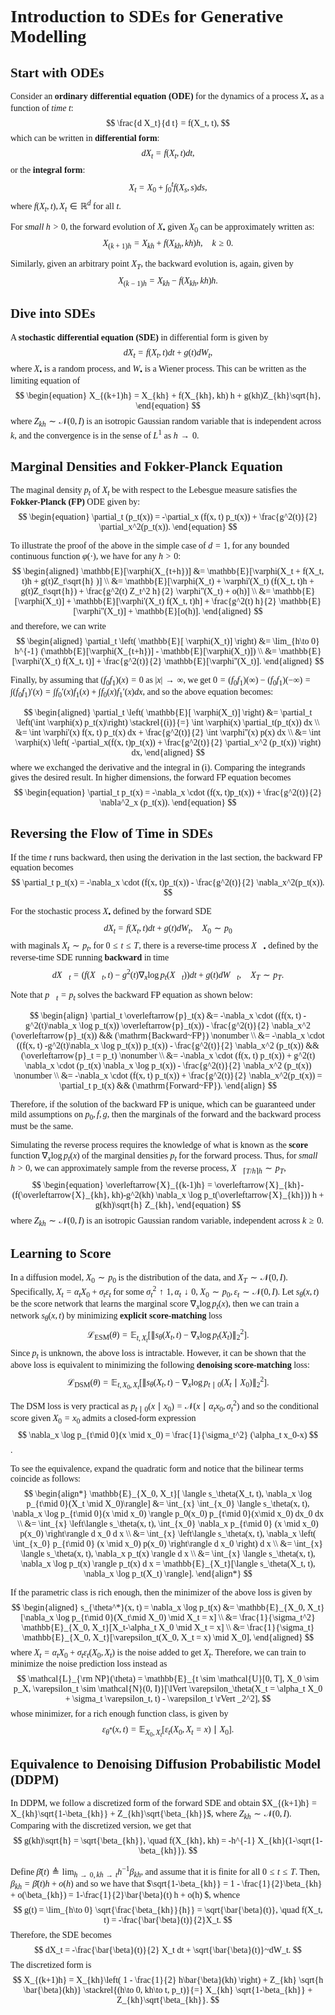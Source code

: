 <span style="font-family:verdana">

# Introduction to SDEs for Generative Modelling


## Start with ODEs
Consider an **ordinary differential equation (ODE)** for the dynamics of a process $X_\bullet$ as a function of _time_ $t$:
$$ 
\frac{d X_t}{d t} = f(X_t, t),
$$
which can be written in **differential form**:
$$
d X_t = f(X_t, t) dt,
$$
or the **integral form**:
$$
X_t = X_0 + \int_0^t f(X_s, s) ds,
$$
where $f(X_t, t), X_t \in \mathbb{R}^d$ for all $t$.

For _small_ $h> 0$, the forward evolution of $X_\bullet$ given $X_0$ can be approximately written as:
$$
X_{(k+1)h} = X_{kh} + f(X_{kh}, kh) h, \quad k \ge 0.
$$

Similarly, given an arbitrary point $X_T$, the backward evolution is, again, given by
$$
X_{(k-1)h} = X_{k h} - f(X_{kh}, k h) h.
$$


## Dive into SDEs
A **stochastic differential equation (SDE)** in differential form is given by
$$
dX_t = f(X_t, t) dt + g(t) dW_t,
$$
where $X_\bullet$ is a random process, and $W_\bullet$ is a Wiener process. This can be written as the limiting equation of
$$
\begin{equation}
X_{(k+1)h} = X_{kh} + f(X_{kh}, kh) h + g(kh)Z_{kh}\sqrt{h},
\end{equation}
$$
where $Z_{kh} \sim \mathcal{N}(0, I)$ is an isotropic Gaussian random variable that is independent across $k$, and the convergence is in the sense of $L^1$ as $h \to 0$.

## Marginal Densities and Fokker-Planck Equation

The maginal density $p_t$ of $X_t$ be  with respect to the Lebesgue measure satisfies the **Fokker-Planck (FP)** ODE given by:
$$
\begin{equation}
\partial_t (p_t(x)) = -\partial_x (f(x, t) p_t(x)) + \frac{g^2(t)}{2} \partial_x^2(p_t(x)).
\end{equation}
$$

To illustrate the proof of the above in the simple case of $d=1$, for any bounded continuous function $\varphi(\cdot)$, we have for any $h > 0$:
$$
\begin{aligned}
\mathbb{E}[\varphi(X_{t+h})] 
&= \mathbb{E}[\varphi(X_t + f(X_t, t)h + g(t)Z_t\sqrt{h} )] \\
&= \mathbb{E}[\varphi(X_t) + \varphi'(X_t) (f(X_t, t)h + g(t)Z_t\sqrt{h}) + \frac{g^2(t) Z_t^2 h}{2} \varphi''(X_t) + o(h)] \\
&= \mathbb{E}[\varphi(X_t)] + \mathbb{E}[\varphi'(X_t) f(X_t, t)h] + \frac{g^2(t) h}{2} \mathbb{E}[\varphi''(X_t)] + \mathbb{E}[o(h)].
\end{aligned}
$$
and therefore, we can write
$$
\begin{aligned}
\partial_t \left( \mathbb{E}[ \varphi(X_t)] \right) 
&= \lim_{h\to 0} h^{-1} (\mathbb{E}[\varphi(X_{t+h})] - \mathbb{E}[\varphi(X_t)]) \\
&= \mathbb{E}[\varphi'(X_t) f(X_t, t)] + \frac{g^2(t)}{2} \mathbb{E}[\varphi''(X_t)].
\end{aligned}
$$

Finally, by assuming that $(f_0 f_1)(x) = 0$ as $|x| \to \infty$, we get $0=(f_0 f_1)(\infty)-(f_0 f_1)(-\infty) = \int (f_0 f_1)' (x) = \int f_0'(x) f_1(x) + \int f_0(x) f_1'(x) dx$, and so the above equation becomes:

$$
\begin{aligned}
\partial_t \left( \mathbb{E}[ \varphi(X_t)] \right) &= \partial_t \left(\int \varphi(x) p_t(x)\right) \stackrel{(i)}{=} \int \varphi(x) \partial_t(p_t(x)) dx \\
&= \int \varphi'(x) f(x, t) p_t(x) dx + \frac{g^2(t)}{2} \int \varphi''(x) p(x) dx \\
&= \int \varphi(x) \left( -\partial_x(f(x, t)p_t(x)) + \frac{g^2(t)}{2} \partial_x^2 (p_t(x)) \right) dx,
\end{aligned}
$$
where we exchanged the derivative and the integral in (i). Comparing the integrands gives the desired result. In higher dimensions, the forward FP equation becomes
$$
\begin{equation}
\partial_t p_t(x) = -\nabla_x \cdot (f(x, t)p_t(x)) + \frac{g^2(t)}{2} \nabla^2_x (p_t(x)).
\end{equation}
$$

## Reversing the Flow of Time in SDEs

If the time $t$ runs backward, then using the derivation in the last section, the backward FP equation becomes
$$
\partial_t p_t(x) = -\nabla_x \cdot (f(x, t)p_t(x)) - \frac{g^2(t)}{2} \nabla_x^2(p_t(x)).
$$


For the stochastic process $X_\bullet$ defined by the forward SDE
$$
d X_t = f(X_t, t) dt + g(t) d W_t, \quad X_0 \sim p_0
$$
with maginals $X_t \sim p_t$, for $0\le t\le T$, there is a reverse-time process $\overleftarrow{X}_\bullet$ defined by the reverse-time SDE running **backward** in time
$$
d\overleftarrow{X}_t = (f(\overleftarrow{X}_t, t)- g^2(t)\nabla_x \log p_t(\overleftarrow{X}_t)) dt + g(t) d\overleftarrow{W}_t, \quad X_T \sim p_T.
$$ 

Note that $\overleftarrow{p}_t = p_t$ solves the backward FP equation as shown below:

$$
\begin{align}
    \partial_t \overleftarrow{p}_t(x) &= -\nabla_x \cdot ((f(x, t) -g^2(t)\nabla_x \log p_t(x)) \overleftarrow{p}_t(x)) - \frac{g^2(t)}{2} \nabla_x^2 (\overleftarrow{p}_t(x)) && (\mathrm{Backward~FP}) \nonumber \\
    &= -\nabla_x \cdot ((f(x, t) -g^2(t)\nabla_x \log p_t(x)) p_t(x)) - \frac{g^2(t)}{2} \nabla_x^2 (p_t(x)) && (\overleftarrow{p}_t = p_t) \nonumber \\
    &= -\nabla_x \cdot (f(x, t) p_t(x)) + g^2(t) \nabla_x \cdot (p_t(x) \nabla_x \log p_t(x)) - \frac{g^2(t)}{2} \nabla_x^2 (p_t(x)) \nonumber \\
    &= -\nabla_x \cdot (f(x, t) p_t(x)) + \frac{g^2(t)}{2} \nabla_x^2(p_t(x)) = \partial_t p_t(x) && (\mathrm{Forward~FP}).
\end{align}
$$

Therefore, if the solution of the backward FP is unique, which can be guaranteed under mild assumptions on $p_0, f, g$, then the marginals of the forward and the backward process must be the same.

Simulating the reverse process requires the knowledge of what is known as the **score** function $\nabla_x \log p_t(x)$ of the marginal densities $p_t$ for the forward process. Thus, for _small_ $h > 0$, we can approximately sample from the reverse process, $\overleftarrow{X}_{\lceil T/h \rceil h} \sim p_T$,
$$
\begin{equation}
    \overleftarrow{X}_{(k-1)h} = \overleftarrow{X}_{kh}-(f(\overleftarrow{X}_{kh}, kh)-g^2(kh) \nabla_x \log p_t(\overleftarrow{X}_{kh})) h + g(kh)\sqrt{h} Z_{kh},
\end{equation}
$$
where $Z_{kh} \sim \mathcal{N}(0, I)$ is an isotropic Gaussian random variable, independent across $k\ge 0$.

## Learning to Score

In a diffusion model, $X_0 \sim p_0$ is the distribution of the data, and $X_T \sim \mathcal{N}(0, I)$. Specifically, $X_t = \alpha_t X_0 + \sigma_t \varepsilon_t$ for some $\sigma_t^2 \uparrow 1, \alpha_t \downarrow 0$, $X_0 \sim p_0, \varepsilon_t \sim \mathcal{N}(0, I)$. Let $s_\theta(x, t)$ be the score network that learns the marginal score $\nabla_x \log p_t(x)$, then we can train a network $s_\theta(x, t)$ by minimizing **explicit score-matching** loss
$$
\mathcal{L}_{\mathrm{ESM}}(\theta) = \mathbb{E}_{t, X_t}[\lVert s_\theta(X_t, t) - \nabla_x \log p_{t}(X_t) \rVert _2^2].
$$
Since $p_t$ is unknown, the above loss is intractable. However, it can be shown that the above loss is equivalent to minimizing the following **denoising score-matching** loss:
$$
\mathcal{L}_{\mathrm{DSM}}(\theta) = \mathbb{E}_{t, X_0, X_t}[\lVert s_\theta(X_t, t) - \nabla_x \log p_{t\mid 0}(X_t \mid X_0) \rVert _2^2].
$$

The DSM loss is very practical as $p_{t\mid 0}(x \mid x_0) = \mathcal{N}(x \mid \alpha_t x_0, \sigma_t^2)$ and so the conditional score given $X_0 = x_0$ admits a closed-form expression 
$$
\nabla_x \log p_{t\mid 0}(x \mid x_0) = \frac{1}{\sigma_t^2} (\alpha_t x_0-x)
$$. 


To see the equivalence, expand the quadratic form and notice that the bilinear terms coincide as follows:
$$
\begin{align*}
\mathbb{E}_{X_0, X_t}[ \langle s_\theta(X_t, t), \nabla_x \log p_{t\mid 0}(X_t \mid X_0)\rangle] 
&= \int_{x} \int_{x_0} \langle s_\theta(x, t), \nabla_x \log p_{t\mid 0}(x \mid x_0) \rangle p_0(x_0) p_{t\mid 0}(x\mid x_0) dx_0 dx  \\
&= \int_{x} \left\langle s_\theta(x, t), \int_{x_0} \nabla_x p_{t\mid 0} (x \mid x_0) p(x_0) \right\rangle d x_0 d x \\
&= \int_{x} \left\langle s_\theta(x, t), \nabla_x \left( \int_{x_0}  p_{t\mid 0} (x \mid x_0) p(x_0) \right\rangle d x_0 \right) d x \\
&= \int_{x} \langle s_\theta(x, t), \nabla_x p_t(x) \rangle d x \\
&= \int_{x} \langle s_\theta(x, t), \nabla_x \log p_t(x) \rangle p_t(x) d x = \mathbb{E}_{X_t}[\langle s_\theta(X_t, t), \nabla_x \log p_t(X_t) \rangle].
\end{align*} 
$$

If the parametric class is rich enough, then the minimizer of the above loss is given by
$$
\begin{aligned}
    s_{\theta^*}(x, t) = \nabla_x \log p_t(x)
    &= \mathbb{E}_{X_0, X_t}[\nabla_x \log p_{t\mid 0}(X_t\mid X_0) \mid X_t = x] \\
    &= \frac{1}{\sigma_t^2} \mathbb{E}_{X_0, X_t}[X_t-\alpha_t X_0 \mid X_t = x] \\
    &= \frac{1}{\sigma_t} \mathbb{E}_{X_0, X_t}[\varepsilon_t(X_0, X_t = x) \mid X_0], 
\end{aligned}
$$
where $X_t = \alpha_t X_0 + \sigma_t \varepsilon_t(X_0, X_t)$ is the noise added to get $X_t$. Therefore, we can train to minimize the noise prediction loss instead as 
$$
    \mathcal{L}_{\rm NP}(\theta) = \mathbb{E}_{t \sim \mathcal{U}[0, T], X_0 \sim p_X, \varepsilon_t \sim \mathcal{N}(0, I)}[\lVert \varepsilon_\theta(X_t = \alpha_t X_0 + \sigma_t \varepsilon_t, t) - \varepsilon_t \rVert _2^2],
$$
whose minimizer, for a rich enough function class, is given by
$$
    \varepsilon_{\theta^*}(x, t) = \mathbb{E}_{X_0, X_t}[\varepsilon_t(X_0, X_t = x) \mid X_0].
$$





## Equivalence to Denoising Diffusion Probabilistic Model (DDPM)

In DDPM, we follow a discretized form of the forward SDE and obtain $X_{(k+1)h} = X_{kh}\sqrt{1-\beta_{kh}}  + Z_{kh}\sqrt{\beta_{kh}}$, where $Z_{kh} \sim \mathcal{N}(0, I)$. Comparing with the discretized version, we get that
$$
g(kh)\sqrt{h} = \sqrt{\beta_{kh}}, \quad f(X_{kh}, kh) = -h^{-1} X_{kh}(1-\sqrt{1-\beta_{kh}}).
$$

Define $\bar{\beta}(t) \triangleq \lim_{h \to 0, kh \to t} h^{-1} \beta_{kh}$, and assume that it is finite for all $0\le t\le T$. Then, $\beta_{kh} =\bar{\beta}(t) h + o(h)$ and so we have that $\sqrt{1-\beta_{kh}} = 1 - \frac{1}{2}\beta_{kh} + o(\beta_{kh}) = 1-\frac{1}{2}\bar{\beta}(t) h + o(h) $, whence
$$
g(t) = \lim_{h\to 0} \sqrt{\frac{\beta_{kh}}{h}} = \sqrt{\bar{\beta}(t)}, \quad f(X_t, t) = -\frac{\bar{\beta}(t)}{2}X_t.
$$
Therefore, the SDE becomes
$$
dX_t = -\frac{\bar{\beta}(t)}{2} X_t dt + \sqrt{\bar{\beta}(t)}~dW_t.
$$
The discretized form is
$$
X_{(k+1)h} = X_{kh}\left( 1 - \frac{1}{2} h\bar{\beta}(kh) \right) + Z_{kh} \sqrt{h \bar{\beta}(kh)} \stackrel{(h\to 0, kh\to t, p_t)}{=} X_{kh} \sqrt{1-\beta_{kh}} + Z_{kh}\sqrt{\beta_{kh}}.
$$



</span>